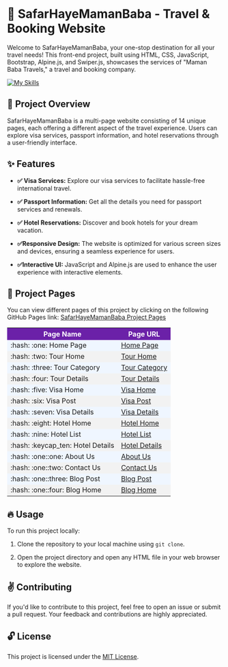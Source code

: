 

# :wave: SafarHayeMamanBaba - Travel & Booking Website

Welcome to SafarHayeMamanBaba, your one-stop destination for all your travel needs! This front-end project, built using HTML, CSS, JavaScript, Bootstrap, Alpine.js, and Swiper.js, showcases the services of "Maman Baba Travels," a travel and booking company.

[![My Skills](https://skillicons.dev/icons?i=html,css,js,bootstrap,git,sass,xd,vscode&theme=light)](https://skillicons.dev)

## :dizzy:  Project Overview  



SafarHayeMamanBaba is  a multi-page website consisting of 14 unique pages, each offering a different aspect of the travel experience. Users can explore visa services, passport information, and hotel reservations through a user-friendly interface.

## :sparkles: Features 

- **:white_check_mark: Visa Services:**  Explore our visa services to facilitate hassle-free international travel.

- **:white_check_mark: Passport Information:** Get all the details you need for passport services and renewals.

- **:white_check_mark: Hotel Reservations:** Discover and book hotels for your dream vacation.

- **:white_check_mark:Responsive Design:** The website is optimized for various screen sizes and devices, ensuring a seamless experience for users.

- **:white_check_mark:Interactive UI:** JavaScript and Alpine.js are used to enhance the user experience with interactive elements.

## :file_folder: Project Pages 

You can view different pages of this project by clicking on the following GitHub Pages link: [SafarHayeMamanBaba Project Pages](https://OwlScripts.github.io/Travelling-Website/)

                    
<table>
  <tr style="background-color: #6b21a8; color: white;">
    <th>Page Name</th>
    <th>Page URL</th>
  </tr>
  <tr style="background-color: #eff6ff;">
    <td>:hash: :one: Home Page</td>
    <td><a href="https://OwlScripts.github.io/Travelling_Website/homePage/HomePage.html">Home Page </a></td>
  </tr>
  <tr style="background-color: #f2f2f2;">
    <td>:hash: :two: Tour Home</td>
    <td><a href="https://OwlScripts.github.io/Travelling_Website/tourHome/tourHome.html">Tour Home</a></td>
  </tr>
  <tr style="background-color: #eff6ff;">
    <td>:hash: :three: Tour Category</td>
    <td><a href="https://OwlScripts.github.io/Travelling_Website/tourCategory/tourCategory.html">Tour Category</a></td>
  </tr>

  <tr style="background-color: #f2f2f2;">
    <td>:hash: :four: Tour Details</td>
    <td><a href="https://OwlScripts.github.io/Travelling_Website/TourDetails/tourDetails.html">Tour Details</a></td>
  </tr>
  <tr style="background-color: #eff6ff;">
    <td>:hash: :five: Visa Home</td>
    <td><a href="https://OwlScripts.github.io/Travelling_Website/visaHome/visaHome.html">Visa Home</a></td>
  </tr>
    <tr style="background-color: #f2f2f2;">
    <td>:hash: :six: Visa Post</td>
    <td><a href="https://OwlScripts.github.io/Travelling_Website/visaPost/visaPost.html">Visa Post</a></td>
  </tr>
    <tr style="background-color: #eff6ff;">
    <td>:hash: :seven: Visa Details</td>
    <td><a href="https://OwlScripts.github.io/Travelling_Website/visaDetails/visaDetails.html">Visa Details</a></td>
  </tr>
  <tr style="background-color: #f2f2f2;">
    <td> :hash: :eight: Hotel Home</td>
    <td><a href="https://OwlScripts.github.io/Travelling_Website/HotelHome/Hotel-Home.html">Hotel Home</a></td>
  </tr>
  <tr style="background-color: #eff6ff;">
    <td> :hash: :nine: Hotel List</td>
    <td><a href="https://OwlScripts.github.io/Travelling_Website/hotelList/Hotel-List.html">Hotel List</a></td>
  </tr>
    <tr style="background-color: #f2f2f2;">
    <td>:hash: :keycap_ten: Hotel Details</td>
    <td><a href="https://OwlScripts.github.io/Travelling_Website/HotelDetails/Hotel-Details.html">Hotel Details</a></td>
  </tr>
    <tr style="background-color: #eff6ff;">
    <td>:hash: :one::one: About Us</td>
    <td><a href="https://OwlScripts.github.io/Travelling_Website/aboutUs/aboutUs.html">About Us</a></td>
  </tr>
  <tr style="background-color: #f2f2f2;">
    <td>:hash: :one::two: Contact Us</td>
    <td><a href="https://OwlScripts.github.io/Travelling_Website/ContactUs/ContactUs.html">Contact Us</a></td>
  </tr>
  <tr style="background-color: #eff6ff;">
    <td>:hash: :one::three: Blog Post</td>
    <td><a href="https://OwlScripts.github.io/Travelling_Website/blogPost/blogPost.html">Blog Post</a></td>
  </tr>
    <tr style="background-color: #f2f2f2;">
    <td>:hash: :one::four: Blog Home</td>
    <td><a href="https://OwlScripts.github.io/Travelling_Website/HomeBlog/BlogHome.html">Blog Home</a></td>
  </tr>


</table>


## :fire: Usage 

To run this project locally:

1. Clone the repository to your local machine using `git clone`.

2. Open the project directory and open any HTML file in your web browser to explore the website.

## :v: Contributing

If you'd like to contribute to this project, feel free to open an issue or submit a pull request. Your feedback and contributions are highly appreciated.

## :unlock: License

This project is licensed under the [MIT License](LICENSE).
